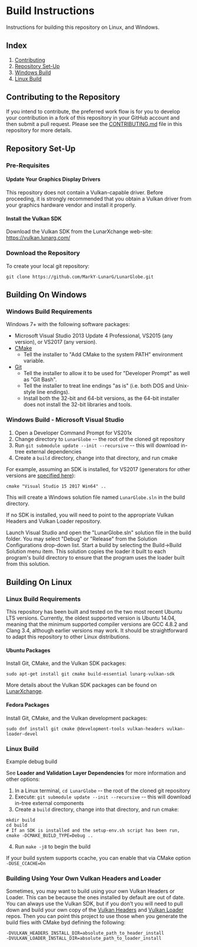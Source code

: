 # Build Instructions

Instructions for building this repository on Linux, and Windows.

## Index

1. [Contributing](#contributing-to-the-repository)
2. [Repository Set-Up](#repository-set-up)
3. [Windows Build](#building-on-windows)
4. [Linux Build](#building-on-linux)

## Contributing to the Repository

If you intend to contribute, the preferred work flow is for you to develop
your contribution in a fork of this repository in your GitHub account and
then submit a pull request.
Please see the [CONTRIBUTING.md](CONTRIBUTING.md) file in this repository for more details.

## Repository Set-Up

### Pre-Requisites

#### Update Your Graphics Display Drivers
This repository does not contain a Vulkan-capable driver.
Before proceeding, it is strongly recommended that you obtain a Vulkan driver from your
graphics hardware vendor and install it properly.

#### Install the Vulkan SDK

Download the Vulkan SDK from the LunarXchange web-site:
https://vulkan.lunarg.com/

### Download the Repository

To create your local git repository:

    git clone https://github.com/MarkY-LunarG/LunarGlobe.git

## Building On Windows

### Windows Build Requirements

Windows 7+ with the following software packages:

- Microsoft Visual Studio 2013 Update 4 Professional, VS2015 (any version), or VS2017 (any version).
- [CMake](http://www.cmake.org/download/)
  - Tell the installer to "Add CMake to the system PATH" environment variable.
- [Git](http://git-scm.com/download/win)
  - Tell the installer to allow it to be used for "Developer Prompt" as well as "Git Bash".
  - Tell the installer to treat line endings "as is" (i.e. both DOS and Unix-style line endings).
  - Install both the 32-bit and 64-bit versions, as the 64-bit installer does not install the
    32-bit libraries and tools.

### Windows Build - Microsoft Visual Studio

1. Open a Developer Command Prompt for VS201x
2. Change directory to `LunarGlobe` -- the root of the cloned git repository
3. Run `git submodule update --init --recursive` -- this will download in-tree external dependencies
4. Create a `build` directory, change into that directory, and run cmake

For example, assuming an SDK is installed, for VS2017 (generators for other versions are [specified here](#cmake-visual-studio-generators)):

```
cmake "Visual Studio 15 2017 Win64" ..
```

This will create a Windows solution file named `LunarGlobe.sln` in the build directory.

If no SDK is installed, you will need to point to the appropriate Vulkan Headers and Vulkan Loader repository.


Launch Visual Studio and open the "LunarGlobe.sln" solution file in the build folder.
You may select "Debug" or "Release" from the Solution Configurations drop-down list.
Start a build by selecting the Build->Build Solution menu item.
This solution copies the loader it built to each program's build directory
to ensure that the program uses the loader built from this solution.

## Building On Linux

### Linux Build Requirements

This repository has been built and tested on the two most recent Ubuntu LTS versions.
Currently, the oldest supported version is Ubuntu 14.04, meaning that the minimum
supported compiler versions are GCC 4.8.2 and Clang 3.4, although earlier versions may work.
It should be straightforward to adapt this repository to other Linux distributions.


#### Ubuntu Packages

Install Git, CMake, and the Vulkan SDK packages:

```
sudo apt-get install git cmake build-essential lunarg-vulkan-sdk
```

More details about the Vulkan SDK packages can be found on
[LunarXchange](https://vulkan.lunarg.com/doc/sdk/1.1.92.1/linux/getting_started_ubuntu.html).

#### Fedora Packages

Install Git, CMake, and the Vulkan development packages:

```
sudo dnf install git cmake @development-tools vulkan-headers vulkan-loader-devel
```

### Linux Build

Example debug build

See **Loader and Validation Layer Dependencies** for more information and other options:

1. In a Linux terminal, `cd LunarGlobe` -- the root of the cloned git repository
2. Execute: `git submodule update --init --recursive` -- this will download in-tree external components
3. Create a `build` directory, change into that directory, and run cmake:

```
mkdir build
cd build
# If an SDK is installed and the setup-env.sh script has been run,
cmake -DCMAKE_BUILD_TYPE=Debug ..
```

4. Run `make -j8` to begin the build

If your build system supports ccache, you can enable that via CMake option `-DUSE_CCACHE=On`

### Building Using Your Own Vulkan Headers and Loader

Sometimes, you may want to build using your own Vulkan Headers or Loader.
This can be because the ones installed by default are out of date.
You can always use the Vulkan SDK, but if you don't you will need to
pull down and build your own copy of the
[Vulkan Headers](https://github.com/KhronosGroup/Vulkan-Headers) and
[Vulkan Loader](https://github.com/KhronosGroup/Vulkan-Loader) repos.
Then you can point this project to use those when you generate
the build flies with CMake byd defining the following:

```
-DVULKAN_HEADERS_INSTALL_DIR=absolute_path_to_header_install
-DVULKAN_LOADER_INSTALL_DIR=absolute_path_to_loader_install
```
